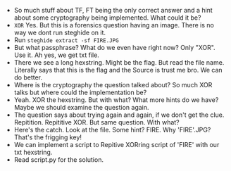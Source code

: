 - So much stuff about TF, FT being the only correct answer and a hint about some cryptography being implemented. What could it be? 
- ```XOR``` Yes. But this is a forensics question having an image. There is no way we dont run steghide on it.
- Run ```steghide extract -sf FIRE.JPG ```
- But what passphrase? What do we even have right now? Only "XOR". Use it. Ah yes, we get txt file.
- There we see a long hexstring. Might be the flag. But read the file name. Literally says that this is the flag and the Source is trust me bro. We can do better.
- Where is the cryptography the question talked about? So much XOR talks but where could the implementation be?
- Yeah. XOR the hexstring. But with what? What more hints do we have? Maybe we should examine the question again.
- The question says about trying again and again, if we don't get the clue. Repitition. Repititive XOR. But same question. With what?
- Here's the catch. Look at the file. Some hint? FIRE. Why 'FIRE'.JPG? That's the frigging key!
- We can implement a script to Repitive XORring script of 'FIRE' with our txt hexstring.
- Read script.py for the solution.